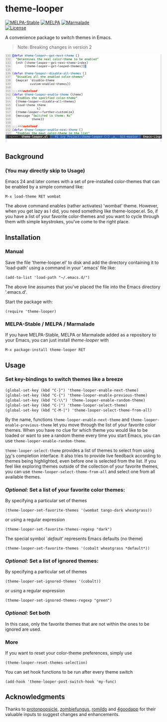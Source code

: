 # theme-looper

[![MELPA-Stable](http://stable.melpa.org/packages/theme-looper-badge.svg)](http://stable.melpa.org/#/theme-looper)
[![MELPA](http://melpa.org/packages/theme-looper-badge.svg)](http://melpa.org/#/theme-looper)
[![Marmalade](https://img.shields.io/badge/marmalade-available-8A2A8B.svg)](https://marmalade-repo.org/packages/theme-looper)  
[![License](https://img.shields.io/badge/LICENSE-GPL%20v3.0-blue.svg)](https://www.gnu.org/licenses/gpl.html)

A convenience package to switch themes in Emacs.

> Note: Breaking changes in version 2

![Demo](images/demo.gif)

## Background

### (You may directly skip to Usage)

Emacs 24 and later comes with a set of pre-installed color-themes that can be enabled by a simple command like:

    M-x load-theme RET wombat
    
The above command enables (rather activates) 'wombat' theme. However, when you get lazy as I did, you need something like theme-looper.el. So, if you have a list of your favorite color-themes and you want to cycle through them with simple keystrokes, you've come to the right place.

## Installation

### Manual

Save the file 'theme-looper.el' to disk and add the directory containing it to 'load-path' using a command in your '.emacs' file like:

    (add-to-list 'load-path "~/.emacs.d/")
    
The above line assumes that you've placed the file into the Emacs directory '.emacs.d'.

Start the package with:

    (require 'theme-looper)

### MELPA-Stable / MELPA / Marmalade

If you have MELPA-Stable, MELPA or Marmalade added as a repository to your Emacs, you can just install *theme-looper* with

    M-x package-install theme-looper RET

## Usage

### Set key-bindings to switch themes like a breeze

    (global-set-key (kbd "C-}") 'theme-looper-enable-next-theme)
    (global-set-key (kbd "C-{") 'theme-looper-enable-previous-theme)
    (global-set-key (kbd "C-\\") 'theme-looper-enable-random-theme)
    (global-set-key (kbd "C-|") 'theme-looper-select-theme)
    (global-set-key (kbd "C-M-|") 'theme-looper-select-theme-from-all)

By the name, functions `theme-looper-enable-next-theme` and `theme-looper-enable-previous-theme` let you move through the list of your favorite color themes. When you have no clue for which theme you would like to be loaded or want to see a random theme every time you start Emacs, you can use `theme-looper-enable-random-theme`.

`theme-looper-select-theme` provides a list of themes to select from using [ivy](https://github.com/abo-abo/swiper/blob/master/ivy.el)'s completion interface. It also tries to provide live feedback according to themes being highlighted, even before one is selected from the list. If you feel like exploring themes outside of the collection of your favorite themes, you can use `theme-looper-select-theme-from-all` and select one from all available themes.

### *Optional:* Set a list of your favorite color themes:

By specifying a particular set of themes

    (theme-looper-set-favorite-themes '(wombat tango-dark wheatgrass))

or using a regular expression

    (theme-looper-set-favorite-themes-regexp "dark")

The special symbol `*default*' represents Emacs defaults (no theme)

    (theme-looper-set-favorite-themes '(cobalt wheatgrass *default*))

### *Optional:* Set a list of ignored themes:

By specifying a particular set of themes

    (theme-looper-set-ignored-themes '(cobalt))

or using a regular expression

    (theme-looper-set-ignored-themes-regexp "green")

### *Optional:* Set both

In this case, only the favorite themes that are not within the ones to be ignored are used.

### More

If you want to reset your color-theme preferences, simply use

    (theme-looper-reset-themes-selection)

You can set hook functions to be run after every theme switch

    (add-hook 'theme-looper-post-switch-hook 'my-func)

## Acknowledgments

Thanks to [protonpopsicle](https://github.com/protonpopsicle), [zombiefungus](https://github.com/zombiefungus), [romildo](https://github.com/romildo) and [4goodapp](https://github.com/4goodapp) for their valuable inputs to suggest changes and enhancements.
